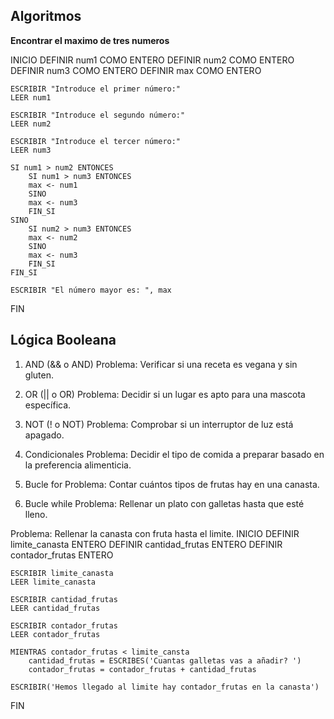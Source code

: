 
 ## Algoritmos
**Encontrar el maximo de tres numeros**

INICIO
    DEFINIR num1 COMO ENTERO
    DEFINIR num2 COMO ENTERO
    DEFINIR num3 COMO ENTERO
    DEFINIR max COMO ENTERO

    ESCRIBIR "Introduce el primer número:"
    LEER num1

    ESCRIBIR "Introduce el segundo número:"
    LEER num2

    ESCRIBIR "Introduce el tercer número:"
    LEER num3

    SI num1 > num2 ENTONCES
        SI num1 > num3 ENTONCES
        max <- num1
        SINO
        max <- num3
        FIN_SI
    SINO
        SI num2 > num3 ENTONCES
        max <- num2
        SINO
        max <- num3
        FIN_SI
    FIN_SI

    ESCRIBIR "El número mayor es: ", max
FIN




## Lógica Booleana

1. AND (&& o AND)
Problema: Verificar si una receta es vegana y sin gluten.

2. OR (|| o OR)
Problema: Decidir si un lugar es apto para una mascota específica.

3. NOT (! o NOT)
Problema: Comprobar si un interruptor de luz está apagado.

1. Condicionales
Problema: Decidir el tipo de comida a preparar basado en la preferencia alimenticia.

2. Bucle for
Problema: Contar cuántos tipos de frutas hay en una canasta.




3. Bucle while
Problema: Rellenar un plato con galletas hasta que esté lleno.



Problema: Rellenar la canasta con fruta hasta el limite. 
INICIO
    DEFINIR limite_canasta ENTERO
    DEFINIR cantidad_frutas ENTERO
    DEFINIR contador_frutas ENTERO

    ESCRIBIR limite_canasta
    LEER limite_canasta

    ESCRIBIR cantidad_frutas
    LEER cantidad_frutas

    ESCRIBIR contador_frutas
    LEER contador_frutas

    MIENTRAS contador_frutas < limite_cansta
        cantidad_frutas = ESCRIBES('Cuantas galletas vas a añadir? ')
        contador_frutas = contador_frutas + cantidad_frutas

    ESCRIBIR('Hemos llegado al limite hay contador_frutas en la canasta')
FIN


